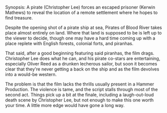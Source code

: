 Synopsis: A pirate (Christopher Lee) forces an escaped prisoner (Kerwin Mathews) to reveal the location of a remote settlement where he hopes to find treasure.

Despite the opening shot of a pirate ship at sea, Pirates of Blood River takes place almost entirely on land. Where that land is supposed to be is left up to the viewer to decide, though one may have a hard time coming up with a place replete with English forests, colonial forts, and piranhas. 

That said, after a good beginning featuring said piranhas, the film drags. Christopher Lee does what he can, and his pirate co-stars are entertaining, especially Oliver Reed as a drunken lecherous sailor, but soon it becomes clear that they're never getting a back on the ship and as the film devolves into a would-be western.

The problem is that the film lacks the thrills usually present in a Hammer Production. The violence is tame, and the script stalls through most of the second act. Things pick up a bit at the finale, including a laugh-out-loud death scene by Christopher Lee, but not enough to make this one worth your time. A little more edge would have gone a long way.

